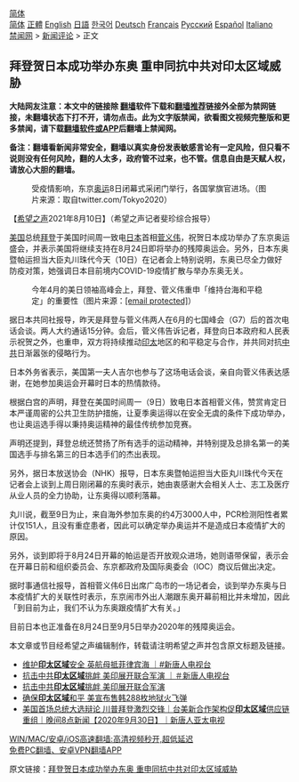  <!-- 面包屑导航 --> <div class="breadcrumb"><!-- GTranslate: https://gtranslate.io/ -->  <div class="switcher notranslate">  <div class="selected">  <a href="#" onclick="return false;"> 简体</a>  </div>  <div class="option">  <a href="https://www.bannedbook.org" onclick="doGTranslate('zh-CN|zh-CN');jQuery('div.switcher div.selected a').html(jQuery(this).html());return false;" title="简体中文" class="nturl selected"> 简体</a>  <a href="https://www.bannedbook.org/zh-tw/" onclick="doGTranslate('zh-CN|zh-TW');jQuery('div.switcher div.selected a').html(jQuery(this).html());return false;" title="繁體中文" class="nturl"> 正體</a>  <a href="https://www.bannedbook.org/en/" onclick="doGTranslate('zh-CN|en');jQuery('div.switcher div.selected a').html(jQuery(this).html());return false;" title="English" class="nturl"> English</a>  <a href="https://www.bannedbook.org/ja/" onclick="doGTranslate('zh-CN|ja');jQuery('div.switcher div.selected a').html(jQuery(this).html());return false;" title="日本語" class="nturl"> 日語</a>  <a href="https://www.bannedbook.org/ko/" onclick="doGTranslate('zh-CN|ko');jQuery('div.switcher div.selected a').html(jQuery(this).html());return false;" title="한국어" class="nturl"> 한국어</a>  <a href="https://www.bannedbook.org/de/" onclick="doGTranslate('zh-CN|de');jQuery('div.switcher div.selected a').html(jQuery(this).html());return false;" title="Deutsch" class="nturl"> Deutsch</a>  <a href="https://www.bannedbook.org/fr/" onclick="doGTranslate('zh-CN|fr');jQuery('div.switcher div.selected a').html(jQuery(this).html());return false;" title="Français" class="nturl"> Français</a>  <a href="https://www.bannedbook.org/ru/" onclick="doGTranslate('zh-CN|ru');jQuery('div.switcher div.selected a').html(jQuery(this).html());return false;" title="Русский" class="nturl"> Русский</a>  <a href="https://www.bannedbook.org/es/" onclick="doGTranslate('zh-CN|es');jQuery('div.switcher div.selected a').html(jQuery(this).html());return false;" title="Español" class="nturl"> Español</a>  <a href="https://www.bannedbook.org/it/" onclick="doGTranslate('zh-CN|it');jQuery('div.switcher div.selected a').html(jQuery(this).html());return false;" title="Italiano" class="nturl"> Italiano</a>  </div>  </div>      <div class='breadcrumb-sub'><!-- Breadcrumb NavXT 6.3.0 --> <a href="https://www.bannedbook.org/" class="home">禁闻网</a> &gt; <a href="https://www.bannedbook.org/bnews/comments/" class="category">新闻评论</a> &gt; 正文</div></div><h2>拜登贺日本成功举办东奥 重申同抗中共对印太区域威胁</h2> <p class="notice"><b>大陆网友注意：本文中的链接除 <a href="https://github.com/bannedbook/fanqiang" >翻墙</a>软件下载和<a href="https://github.com/killgcd/justmysocks/blob/master/README.md">翻墙推荐</a>链接外全部为禁网链接，未翻墙状态下打不开，请勿点击。此为文字版禁闻，欲看图文视频完整版和更多禁闻，请下载<a href="https://github.com/bannedbook/fanqiang">翻墙软件或APP</a>后翻墙上禁闻网。</p><p>备注：翻墙看新闻非常安全，翻墙以真实身份发表敏感言论有一定风险，但只看不说则没有任何风险，翻的人太多，政府管不过来，也不管。信息自由是天赋人权，请放心大胆的翻墙。</b></p>  <div class="entry"> <figure><figcaption>受疫情影响，东京<a href="https://www.bannedbook.org/bnews/tag/%e5%a5%a5%e8%bf%90/" class="st_tag internal_tag" rel="tag" title="标签 奥运 下的日志">奥运</a>8日闭幕式采闭门举行，各国掌旗官进场。（图片来源：取自twitter.com/Tokyo2020）</figcaption></figure> <p>【<span class='wp_keywordlink_affiliate'><a href="https://www.soundofhope.org" title="希望之声" target="_blank">希望之声</a></span>2021年8月10日】（希望之声记者斐珍综合报导）</p> <p><a href="https://www.bannedbook.org/bnews/tag/%e7%be%8e%e5%9b%bd/" class="st_tag internal_tag" rel="tag" title="标签 美国 下的日志">美国</a>总统<a href="https://www.bannedbook.org/bnews/tag/%e6%8b%9c%e7%99%bb/" class="st_tag internal_tag" rel="tag" title="标签 拜登 下的日志">拜登</a>于美国时间周一致电<a href="https://www.bannedbook.org/bnews/tag/%e6%97%a5%e6%9c%ac/" class="st_tag internal_tag" rel="tag" title="标签 日本 下的日志">日本</a>首相<a href="https://www.bannedbook.org/bnews/tag/%e8%8f%85%e4%b9%89%e4%bc%9f/" class="st_tag internal_tag" rel="tag" title="标签 菅义伟 下的日志">菅义伟</a>，祝贺日本成功举办了东京奥运盛会，并表示美国将继续支持在8月24日即将举办的残障奥运会。另外，日本东奥暨帕运担当大臣丸川珠代今天（10日）在记者会上特别说明，东奥已尽全力做好防疫对策，她强调日本目前境内COVID-19疫情扩散与举办东奥无关。</p> <figure><figcaption>今年4月的美日领袖高峰会上，拜登、菅义伟重申「维持台海和平稳定」的重要性（图片来源：<a href="/cdn-cgi/l/email-protection" data-cfemail="94d2d6d4e7fbe1e6fdfff5fae0f1">[email&#160;protected]</a>）</figcaption></figure> <p>据日本共同社报导，昨天是拜登与菅义伟两人在6月的七国峰会（G7）后的首次电话会谈。两人大约通话15分钟。会后，菅义伟告诉记者，拜登向日本政府和人民表示祝贺之外，也重申，双方将持续推动<a href="https://www.bannedbook.org/bnews/tag/%E5%8D%B0%E5%A4%AA/" class="st_tag internal_tag" rel="tag" title="标签 印太 下的日志">印太</a>地区的和平稳定与合作，并共同对抗<a href="https://www.bannedbook.org/bnews/tag/%e4%b8%ad%e5%85%b1/" class="st_tag internal_tag" rel="tag" title="标签 中共 下的日志">中共</a>日渐嚣张的侵略行为。</p>  <p>日本外务省表示，美国第一夫人吉尔也参与了这场电话会谈，亲自向菅义伟表达感谢，在她参加奥运会开幕时日本的热情款待。</p> <p>根据白宫的声明，拜登在美国时间周一（9日）致电日本首相菅义伟，赞赏肯定日本严谨周密的公共卫生防护措施，让夏季奥运得以在安全无虞的条件下成功举办，也让奥运选手得以秉持奥运精神的最佳传统参加竞赛。</p> <p>声明还提到，拜登总统还赞扬了所有选手的运动精神，并特别提及总排名第一的美国选手与排名第三的日本选手们的杰出表现。</p>  <p>另外，据日本放送协会（NHK）报导，日本东奥暨帕运担当大臣丸川珠代今天在记者会上谈到上周日刚闭幕的东奥时表示，她由衷感谢大会相关人士、志工及医疗从业人员的全力协助，让东奥得以顺利落幕。</p> <p>丸川说，截至9日为止，来自海外参加东奥的约4万3000人中，PCR检测阳性者累计仅151人，且没有重症患者，因此可以确定举办奥运并不是造成日本疫情扩大的原因。</p> <p>另外，谈到即将于8月24日开幕的帕运是否开放观众进场，她则语带保留，表示会在开幕日前和组织委员会、东京都政府及国际奥委会（IOC）商议后做出决定。</p>  <p>据时事通信社报导，首相菅义伟6日出席广岛市的一场记者会，谈到举办东奥与日本疫情扩大的关联性时表示，东京闹市外出人潮跟东奥开幕前相比并未增加，因此「到目前为止，我们不认为东奥跟疫情扩大有关。」</p> <p>目前日本也正准备在8月24日至9月5日举办2020年的残障奥运会。</p> <p>本文章或节目经希望之声编辑制作，转载请注明希望之声并包含原文标题及链接。 </p>  <ul class='op-related-articles' title='相关阅读'> <li><a href='https://www.bannedbook.org/bnews/bannedvideo/20210803/1599288.html' target='_blank'>维护<b>印太区域</b>安全 英航母抵菲律宾海 ｜#新唐人电视台</a></li> <li><a href='https://www.bannedbook.org/bnews/bannedvideo/20210330/1515770.html' target='_blank'>抗击中共<b>印太区域</b>挑衅 美印展开联合军演 ｜＃新唐人电视台</a></li> <li><a href='https://www.bannedbook.org/bnews/cbnews/20210330/1515684.html' target='_blank'>抗击中共<b>印太区域</b>挑衅 美印展开联合军演</a></li> <li><a href='https://www.bannedbook.org/bnews/cnnews/20210322/1510029.html' target='_blank'>确保<b>印太区域</b>和平 美宣布售韩288枚地狱火飞弹</a></li> <li><a href='https://www.bannedbook.org/bnews/bannedvideo/20200930/1405879.html' target='_blank'>美国首场总统大选辩论 川普拜登激烈交锋｜台美新合作架构促<b>印太区域</b>供应链重组｜晚间8点新闻【2020年9月30日】｜新唐人亚太电视</a></li> </ul> <p class="texttj"> <a href="https://github.com/bannedbook/fanqiang/wiki/V2ray%E6%9C%BA%E5%9C%BA" target="_blank">WIN/MAC/安卓/iOS高速翻墙:高清视频秒开,超低延迟</a><br/> <a href="https://github.com/bannedbook/fanqiang/wiki/%E7%A6%81%E9%97%BB%E7%BD%91%E5%AE%89%E5%8D%93%E7%BF%BB%E5%A2%99%E6%96%B0%E9%97%BBAPP" target="_blank">免费PC翻墙、安卓VPN翻墙APP</a></p><p>原文链接：<a class="src_link"  href="https://www.soundofhope.org/post/533993" target="_blank">拜登贺日本成功举办东奥 重申同抗中共对印太区域威胁</a></p><a name='sharetosocial'></a>  <div style="margin-bottom:5px;padding-bottom:5px;clear:both"> <div id="archive-pix-1" class="banner-ads"> <!-- AuctionX Display platform tag START --> <div id="26318x728x90x621x_ADSLOT2" clicktrack="%%CLICK_URL_ESC%%"></div> <!-- AuctionX Display platform tag END --> </div> <div id="archive-pix-2" class="banner-ads"> <!-- AuctionX Display platform tag START --> <div id="26315x300x250x621x_ADSLOT2" clicktrack="%%CLICK_URL_ESC%%"></div> <!-- AuctionX Display platform tag END --> </div> </div>  <div id="archive-pix-1" class="banner-ads"> <!-- AuctionX Display platform tag START --> <div id="26318x728x90x621x_ADSLOT3" clicktrack="%%CLICK_URL_ESC%%"></div> <!-- AuctionX Display platform tag END --> </div> </div><!--END ENTRY--> 